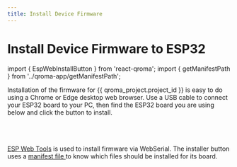 ```yaml
---
title: Install Device Firmware
---
```


# Install Device Firmware to ESP32

import { EspWebInstallButton } from 'react-qroma';
import { getManifestPath } from '../qroma-app/getManifestPath';


Installation of the firmware for {{ qroma_project.project_id }} is easy to do using a Chrome or Edge desktop
web browser. Use a USB cable to connect your ESP32 board to your PC, then find the ESP32 board 
you are using below and click the button to install.

<div title='ESP32 Dev Board'>
  <EspWebInstallButton
    label='Install on ESP32 Dev Board'
    instructionsText="Plug your ESP32 Dev board into your computer's USB port and click the button below to install the firmware onto your ESP32 device."
    manifestPath={getManifestPath()}
    />
</div>

<br/>
<br/>
<br/>
<a href='https://esphome.github.io/esp-web-tools/'>ESP Web Tools</a> is used to install firmware via WebSerial. The installer button uses a <a href={getManifestPath()} target=''>manifest file </a> to know which files should be installed for its board.
